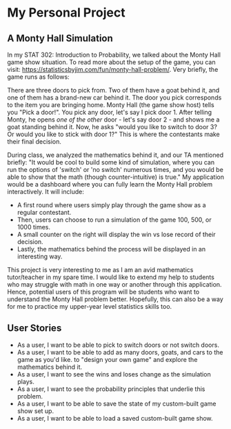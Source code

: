 # My Personal Project

## A Monty Hall Simulation

In my STAT 302: Introduction to Probability, we talked about the Monty Hall game show
situation. To read more about the setup of the game, you can visit:
https://statisticsbyjim.com/fun/monty-hall-problem/. Very briefly, the game runs as follows:

There are three doors to pick from. Two of them have a goat behind it, and one of them has
a brand-new car behind it. The door you pick corresponds to the item you are bringing home.
Monty Hall (the game show host) tells you "Pick a door!". You pick any door, let's say I pick 
door 1. After telling Monty, he opens *one of the other* door - let's say door 2 - and shows me 
a goat standing behind it. Now, he asks "would you like to switch to door 3? Or 
would you like to stick with door 1?" This is where the contestants make their final decision.

During class, we analyzed the 
mathematics behind it, and our TA mentioned briefly: "It would be cool to build
some kind of simulation, where you can run the options of 'switch' or 'no switch' 
numerous times, and you would be able to show that the math (though counter-intuitive)
is true." My application would be a dashboard where you can fully learn the Monty Hall 
problem interactively. It will include:

- A first round where users simply play through the game show as a regular contestant.
- Then, users can choose to run a simulation of the game 100, 500, or 1000 times.
- A small counter on the right will display the win vs lose record of their decision.
- Lastly, the mathematics behind the process will be displayed in an interesting way.

This project is very interesting to me as I am an avid mathematics tutor/teacher 
in my spare time. I would like to extend my help to students who may struggle with 
math in one way or another through this application. Hence, potential users of this 
program will be students who want to understand the Monty Hall problem better. Hopefully,
this can also be a way for me to practice my upper-year level statistics skills too.

## User Stories

- As a user, I want to be able to pick to switch doors or not switch doors.
- As a user, I want to be able to add as many doors, goats, and cars to the game as you'd like.
  to "design your own game" and explore the mathematics behind it.
- As a user, I want to see the wins and loses change as the simulation plays.
- As a user, I want to see the probability principles that underlie this problem.
- As a user, I want to be able to save the state of my custom-built game show set up.
- As a user, I want to be able to load a saved custom-built game show.